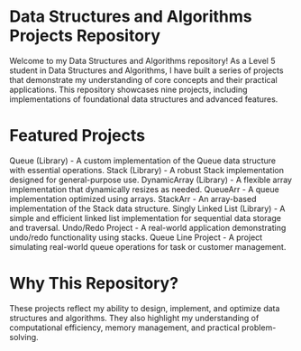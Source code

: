 # Data Structures and Algorithms Projects Repository
Welcome to my Data Structures and Algorithms repository! As a Level 5 student in Data Structures and Algorithms, I have built a series of projects that demonstrate my understanding of core concepts and their practical applications. This repository showcases nine projects, including implementations of foundational data structures and advanced features.

# Featured Projects
Queue (Library) - A custom implementation of the Queue data structure with essential operations.
Stack (Library) - A robust Stack implementation designed for general-purpose use.
DynamicArray (Library) - A flexible array implementation that dynamically resizes as needed.
QueueArr - A queue implementation optimized using arrays.
StackArr - An array-based implementation of the Stack data structure.
Singly Linked List (Library) - A simple and efficient linked list implementation for sequential data storage and traversal.
Undo/Redo Project - A real-world application demonstrating undo/redo functionality using stacks.
Queue Line Project - A project simulating real-world queue operations for task or customer management.

# Why This Repository?
These projects reflect my ability to design, implement, and optimize data structures and algorithms. They also highlight my understanding of computational efficiency, memory management, and practical problem-solving.
